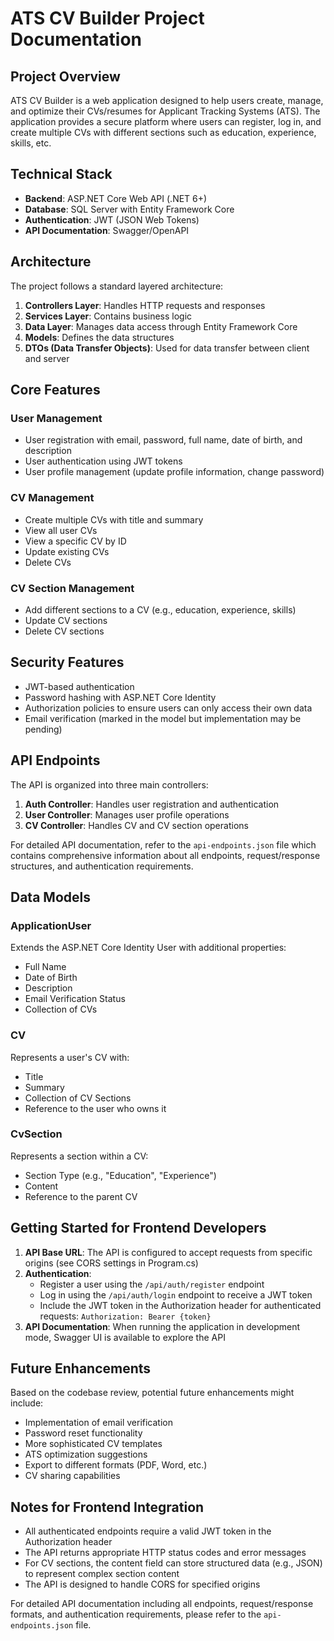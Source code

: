 # ATS CV Builder Project Documentation

## Project Overview

ATS CV Builder is a web application designed to help users create, manage, and optimize their CVs/resumes for Applicant Tracking Systems (ATS). The application provides a secure platform where users can register, log in, and create multiple CVs with different sections such as education, experience, skills, etc.

## Technical Stack

- **Backend**: ASP.NET Core Web API (.NET 6+)
- **Database**: SQL Server with Entity Framework Core
- **Authentication**: JWT (JSON Web Tokens)
- **API Documentation**: Swagger/OpenAPI

## Architecture

The project follows a standard layered architecture:

1. **Controllers Layer**: Handles HTTP requests and responses
2. **Services Layer**: Contains business logic
3. **Data Layer**: Manages data access through Entity Framework Core
4. **Models**: Defines the data structures
5. **DTOs (Data Transfer Objects)**: Used for data transfer between client and server

## Core Features

### User Management

- User registration with email, password, full name, date of birth, and description
- User authentication using JWT tokens
- User profile management (update profile information, change password)

### CV Management

- Create multiple CVs with title and summary
- View all user CVs
- View a specific CV by ID
- Update existing CVs
- Delete CVs

### CV Section Management

- Add different sections to a CV (e.g., education, experience, skills)
- Update CV sections
- Delete CV sections

## Security Features

- JWT-based authentication
- Password hashing with ASP.NET Core Identity
- Authorization policies to ensure users can only access their own data
- Email verification (marked in the model but implementation may be pending)

## API Endpoints

The API is organized into three main controllers:

1. **Auth Controller**: Handles user registration and authentication
2. **User Controller**: Manages user profile operations
3. **CV Controller**: Handles CV and CV section operations

For detailed API documentation, refer to the `api-endpoints.json` file which contains comprehensive information about all endpoints, request/response structures, and authentication requirements.

## Data Models

### ApplicationUser

Extends the ASP.NET Core Identity User with additional properties:
- Full Name
- Date of Birth
- Description
- Email Verification Status
- Collection of CVs

### CV

Represents a user's CV with:
- Title
- Summary
- Collection of CV Sections
- Reference to the user who owns it

### CvSection

Represents a section within a CV:
- Section Type (e.g., "Education", "Experience")
- Content
- Reference to the parent CV

## Getting Started for Frontend Developers

1. **API Base URL**: The API is configured to accept requests from specific origins (see CORS settings in Program.cs)
2. **Authentication**: 
   - Register a user using the `/api/auth/register` endpoint
   - Log in using the `/api/auth/login` endpoint to receive a JWT token
   - Include the JWT token in the Authorization header for authenticated requests: `Authorization: Bearer {token}`
3. **API Documentation**: When running the application in development mode, Swagger UI is available to explore the API

## Future Enhancements

Based on the codebase review, potential future enhancements might include:
- Implementation of email verification
- Password reset functionality
- More sophisticated CV templates
- ATS optimization suggestions
- Export to different formats (PDF, Word, etc.)
- CV sharing capabilities

## Notes for Frontend Integration

- All authenticated endpoints require a valid JWT token in the Authorization header
- The API returns appropriate HTTP status codes and error messages
- For CV sections, the content field can store structured data (e.g., JSON) to represent complex section content
- The API is designed to handle CORS for specified origins

For detailed API documentation including all endpoints, request/response formats, and authentication requirements, please refer to the `api-endpoints.json` file. 